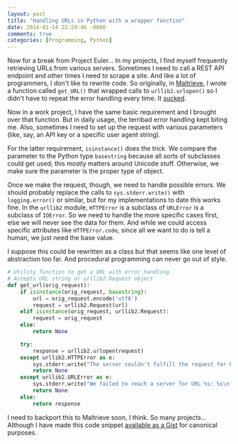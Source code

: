 ```yaml
---
layout: post
title: "Handling URLs in Python with a wrapper function"
date: 2014-01-14 22:24:46 -0600
comments: true
categories: [Programming, Python]
---
```


Now for a break from Project Euler... In my projects, I find myself frequently retrieving URLs from various servers. Sometimes I need to call a REST API endpoint and other times I need to scrape a site. And like a lot of programmers, I don't like to rewrite code. So originally, in [Maltrieve](https://github.com/technoskald/maltrieve), I wrote a function called `get_URL()` that wrapped calls to `urllib2.urlopen()` so I didn't have to repeat the error handling every time. It [sucked](https://github.com/technoskald/maltrieve/blob/b75dbe5d70aab97928648159d92ccdd2596b1d1c/malutil.py#L6).

Now in a work project, I have the same basic requirement and I brought over that function. But in daily usage, the terribad error handling kept biting me. Also, sometimes I need to set up the request with various parameters (like, say, an API key or a specific user agent string). 

For the latter requirement, `isinstance()` does the trick. We compare the parameter to the Python type `basestring` because all sorts of subclasses could get used; this mostly matters around Unicode stuff. Otherwise, we make sure the parameter is the proper type of object.

Once we make the request, though, we need to handle possible errors. We should probably replace the calls to `sys.stderr.write()` with `logging.error()` or similar, but for my implementations to date this works fine. In the `urllib2` module, `HTTPError` is a subclass of `URLError` is a subclass of `IOError`. So we need to handle the more specific cases first, else we will never see the data for them. And while we could access specific attributes like `HTTPError.code`, since all we want to do is tell a human, we just need the base value.

I suppose this could be rewritten as a class but that seems like one level of abstraction too far. And procedural programming can never go out of style.

``` python get_url()
# Utility function to get a URL with error handling
# Accepts URL string or urllib2.Request object
def get_url(orig_request):
    if isinstance(orig_request, basestring):
        url = orig_request.encode('utf8')
        request = urllib2.Request(url)
    elif isinstance(orig_request, urllib2.Request):
        request = orig_request
    else:
        return None

    try:
        response = urllib2.urlopen(request)
    except urllib2.HTTPError as e:
        sys.stderr.write("The server couldn't fulfill the request for URL %s: %s\n" % (request.get_full_url(), e))
        return None
    except urllib2.URLError as e:
        sys.stderr.write("We failed to reach a server for URL %s: %s\n" % (request.get_full_url(), e))
        return None
    else:
        return response
```

I need to backport this to Maltrieve soon, I think. So many projects... Although I have made this code snippet [available as a Gist](https://gist.github.com/technoskald/8430955) for canonical purposes.
